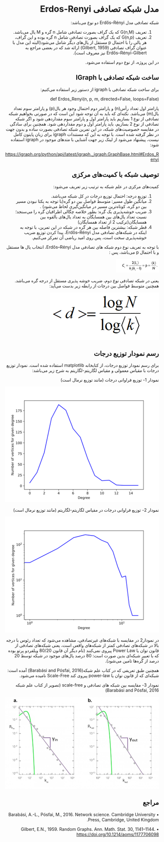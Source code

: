 <div dir="rtl">

# مدل شبکه تصادفی Erdos-Renyi

شبکه تصادفی مدل Erdős–Rényi دو نوع می‌باشد:
1.	تعریف G(n,M) که یک گراف بصورت تصادفی شامل n گره و M یال می‌باشد.
2.	تعریف G(n,p) که یک گراف بصورت تصادفی شامل n گره بوده و این گراف، هر یالی را با احتمال p مستقل از یال‌های دیگر شامل می‌شود(البته این مدل با عنوان گراف تصادفی (Gilbert, 1959) ارائه شد که در بعضی مراجع به Erdős–Rényi-Gilbert نیز معروف است).

در این پروژه، از نوع دوم استفاده می‌شود.

## ساخت شبکه تصادفی با IGraph
برای ساخت شبکه تصادفی با igraph از دستور زیر استفاده می‌کنیم:
 
def Erdos_Renyi(n, p, m, directed=False, loops=False)
 
پارامتر اول تعداد رأس(n) و پارامتر دوم احتمال وجود هر یال(p) و پارامتر سوم تعداد یال(m) می‌باشد. 
نکته‌ای که باید به آن توجه شود این است که در صورتی بخواهیم شبکه تصادفی از نوع 1 بسازیم باید پارامتر اول و پارامتر سوم مقداردهی شود و اگر شبکه تصادفی از نوع 2 بسازیم، باید پارامتر اول و دوم مقداردهی شود. همچنین برای سادگی در مقایسه خصوصیت‌های شبکه، در این تمرین شبکه تصادفی بصورت ساده و بدون جهت در نظر گرفته شده است. 
با توجه به این که مستندات igraph برای زبان پایتون کامل نیست، پیشنهاد می‌شود از لینک زیر جهت آشنایی با متد‌های موجود در igraph استفاده شود:

https://igraph.org/python/api/latest/igraph._igraph.GraphBase.html#Erdos_Renyi

## توصیف شبکه با کمیت‌های مرکزی
کمیت‌های مرکزی در علم شبکه به ترتیب زیر تعریف می‌شود:
1.	توزیع درجه: احتمال توزیع درجات در کل شبکه می‌باشد.
2.	میانگین طول مسیر: متوسط فواصل بین دو گره(با توجه به یکتا نبودن مسیر بین دو گره، کوتاه‌ترین مسیر در میانگین‌گیری لحاظ می‌شود) .
3.	ضریب خوشه‌پذیری یک گره: بطور خلاصه چگالی اطرافیان گره را می‌سنجد؛ نسبت تعداد یال‌های بین همسایگان به تعداد یال‌های بالقوه بین همسایگان(ترکیب 2 از تعداد همسایگان)
4.	قطر شبکه: بیشترین فاصله بین هر گره در شبکه
در این تمرین، با توجه به اینکه در شبکه‌های تصادفی مدل Erdős–Rényi، پیدا کردن توزیع ضریب خوشه‌پذیری سخت است، پس روی امید‌ ریاضی آن تمرکز می‌کنیم. 

با توجه به تعریف نوع دوم شبکه های تصادفی مدل Erdős–Rényi، انتخاب یال ها مستقل و با احتمال p می‌باشد، پس :

 ![clustering coefficient](./assets/clustering_coefficient_random_graph.png)

یعنی در شبکه تصادفی نوع دوم، ضریب خوشه پذیری مستقل از درجه گره می‌باشد.
همچنین متوسط فواصل بین درجات از رابطه زیر بدست می‌آید:
 
  ![average distance](./assets/average_distance_random_graph.PNG)





## رسم نمودار توزیع درجات
برای رسم نمودار توزیع درجات، از کتابخانه matplotlib استفاده شده است. نمودار توزیع درجات با مقیاس معمولی و مقیاس لگاریتم-لگاریتم به شرح زیر می‌‎باشد:


نمودار 1- توزیع فراوانی درجات (مانند توزیع نرمال است)

  ![degree distribution normal plot](./assets/dd.svg)


نمودار 2- توزیع فراوانی درجات در مقیاس لگاریتم-لگاریتم (مانند توزیع نرمال است)

  ![degree distribution log-log plot](./assets/log-log.svg)



در نمودار2 در مقایسه با شبکه‌های غیرتصادفی، مشاهده می‌شود که تعداد رئوس با درجه بالا در شبکه‌های تصادفی کمتر از شبکه‌های واقعی است، یعنی شبکه‌های تصادفی از قانون توان یا Power Law پیروی نمی‌کنند (نام دیگر آن قانون 80/20 ویلفردو پرتو بوده که با تعبیر شبکه‌ای بدین صورت است: 80 درصد یال‌های موجود در شبکه توسط 20 درصد از گره‌ها تامین می‌شود). 

همچنین طبق تعریفی که در کتاب علم شبکه(Barabási and Pósfai, 2016) آمده است:
شبکه‌ای که از قانون توان یا power-law پیروی کند Scale-Free نامیده  می‌شود.

نمودار 3- مقایسه بین شبکه های تصادفی و  scale-free (تصویر از کتاب علم شبکه Barabási and Pósfai, 2016) 

  ![random network vs scale-free degree distribution plot](./assets/random_scalefree_plot.jpg)
















## مراجع
•	Barabási, A.-L., Pósfai, M., 2016. Network science. Cambridge University Press, Cambridge, United Kingdom.
 
•	Gilbert, E.N., 1959. Random Graphs. Ann. Math. Stat. 30, 1141–1144. https://doi.org/10.1214/aoms/1177706098




